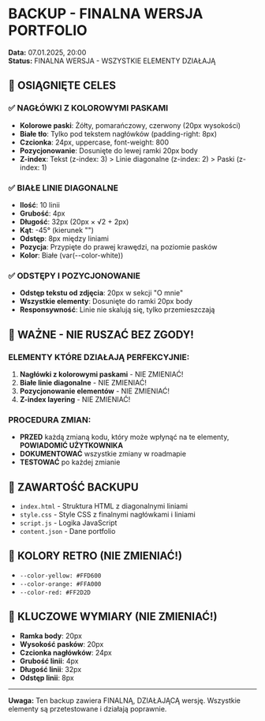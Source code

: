# BACKUP - FINALNA WERSJA PORTFOLIO
**Data:** 07.01.2025, 20:00  
**Status:** FINALNA WERSJA - WSZYSTKIE ELEMENTY DZIAŁAJĄ

## 🎯 OSIĄGNIĘTE CELES

### ✅ NAGŁÓWKI Z KOLOROWYMI PASKAMI
- **Kolorowe paski**: Żółty, pomarańczowy, czerwony (20px wysokości)
- **Białe tło**: Tylko pod tekstem nagłówków (padding-right: 8px)
- **Czcionka**: 24px, uppercase, font-weight: 800
- **Pozycjonowanie**: Dosunięte do lewej ramki 20px body
- **Z-index**: Tekst (z-index: 3) > Linie diagonalne (z-index: 2) > Paski (z-index: 1)

### ✅ BIAŁE LINIE DIAGONALNE
- **Ilość**: 10 linii
- **Grubość**: 4px
- **Długość**: 32px (20px × √2 + 2px)
- **Kąt**: -45° (kierunek "\")
- **Odstęp**: 8px między liniami
- **Pozycja**: Przypięte do prawej krawędzi, na poziomie pasków
- **Kolor**: Białe (var(--color-white))

### ✅ ODSTĘPY I POZYCJONOWANIE
- **Odstęp tekstu od zdjęcia**: 20px w sekcji "O mnie"
- **Wszystkie elementy**: Dosunięte do ramki 20px body
- **Responsywność**: Linie nie skalują się, tylko przemieszczają

## 🚨 WAŻNE - NIE RUSZAĆ BEZ ZGODY!

### ELEMENTY KTÓRE DZIAŁAJĄ PERFEKCYJNIE:
1. **Nagłówki z kolorowymi paskami** - NIE ZMIENIAĆ!
2. **Białe linie diagonalne** - NIE ZMIENIAĆ!
3. **Pozycjonowanie elementów** - NIE ZMIENIAĆ!
4. **Z-index layering** - NIE ZMIENIAĆ!

### PROCEDURA ZMIAN:
- **PRZED** każdą zmianą kodu, który może wpłynąć na te elementy, **POWIADOMIĆ UŻYTKOWNIKA**
- **DOKUMENTOWAĆ** wszystkie zmiany w roadmapie
- **TESTOWAĆ** po każdej zmianie

## 📁 ZAWARTOŚĆ BACKUPU
- `index.html` - Struktura HTML z diagonalnymi liniami
- `style.css` - Style CSS z finalnymi nagłówkami i liniami
- `script.js` - Logika JavaScript
- `content.json` - Dane portfolio

## 🎨 KOLORY RETRO (NIE ZMIENIAĆ!)
- `--color-yellow: #FFD600`
- `--color-orange: #FFA000` 
- `--color-red: #FF2D2D`

## 📏 KLUCZOWE WYMIARY (NIE ZMIENIAĆ!)
- **Ramka body**: 20px
- **Wysokość pasków**: 20px
- **Czcionka nagłówków**: 24px
- **Grubość linii**: 4px
- **Długość linii**: 32px
- **Odstęp linii**: 8px

---
**Uwaga:** Ten backup zawiera FINALNĄ, DZIAŁAJĄCĄ wersję. Wszystkie elementy są przetestowane i działają poprawnie. 